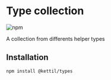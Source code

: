 # Type collection

![npm](https://img.shields.io/npm/v/@kettil/types)

A collection from differents helper types

## Installation

```bash
npm install @kettil/types
```

